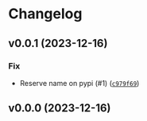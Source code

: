 # Changelog

## v0.0.1 (2023-12-16)

### Fix

- Reserve name on pypi (#1) ([`c979f69`](https://github.com/bdraco/cached-ipaddress/commit/c979f69f82763d4231ea9662d320ef552f35c601))

## v0.0.0 (2023-12-16)
